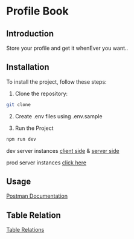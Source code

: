 # Profile Book

## Introduction

Store your profile and get it whenEver you want..

## Installation

To install the project, follow these steps:

1. Clone the repository:

```bash
git clone
```

2. Create .env files using .env.sample

3. Run the Project

```bash
npm run dev
```

dev server instances
[client side](http://localhost:3000) &
[server side](http://localhost:8000)

prod server instances
[click here]()

## Usage

[Postman Documentation](https://documenter.getpostman.com/view/27265804/2sA3JT3doh)

## Table Relation

[Table Relations](https://dbdiagram.io/d/profile-book-662a4b0c03593b6b61f4819f)
